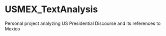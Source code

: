 # USMEX_TextAnalysis
Personal project analyzing US Presidential Discourse and its references to Mexico
